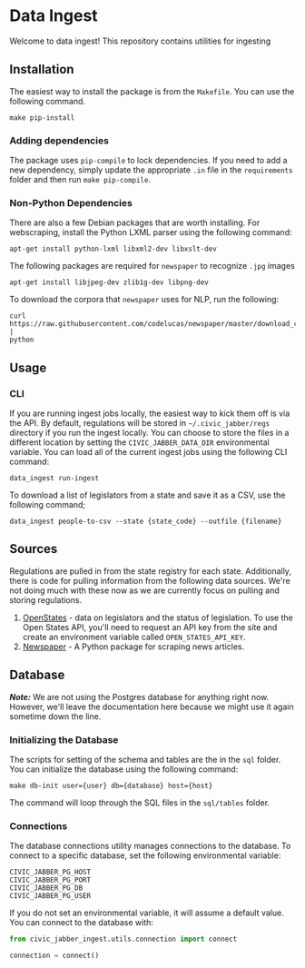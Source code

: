 # Data Ingest

Welcome to data ingest! This repository contains utilities for ingesting

## Installation

The easiest way to install the package is from the `Makefile`. You can use the following
command.

```
make pip-install
```


### Adding dependencies

The package uses `pip-compile` to lock dependencies. If you need to add a new
dependency, simply update the appropriate `.in` file in the `requirements` folder and
then run `make pip-compile`.

### Non-Python Dependencies

There are also a few Debian packages that are worth installing. For webscraping,
install the Python LXML parser using the following command:

```
apt-get install python-lxml libxml2-dev libxslt-dev
```

The following packages are required for `newspaper` to recognize `.jpg` images
```
apt-get install libjpeg-dev zlib1g-dev libpng-dev
```

To download the corpora that `newspaper` uses for NLP, run the following:
```
curl https://raw.githubusercontent.com/codelucas/newspaper/master/download_corpora.py |
python
```
## Usage

### CLI

If you are running ingest jobs locally, the easiest way to kick them off is via the API.
By default, regulations will be stored in `~/.civic_jabber/regs` directory if you
run the ingest locally. You can choose to store the files in a different location by
setting the `CIVIC_JABBER_DATA_DIR` environmental variable.
You can load all of the current ingest jobs using the following CLI command:

```
data_ingest run-ingest
```

To download a list of legislators from a state and save it as a CSV, use the following
command;

```
data_ingest people-to-csv --state {state_code} --outfile {filename}
```

## Sources

Regulations are pulled in from the state registry for each state. Additionally, there
is code for pulling information from the following data sources. We're not doing much
with these now as we are currently focus on pulling and storing regulations.

1. [OpenStates](https://openstates.org) - data on legislators and the status of legislation. To use the Open States API, you'll need to request an API key from the site and create an environment variable called `OPEN_STATES_API_KEY`.
2. [Newspaper](https://newspaper.readthedocs.io) - A Python package for scraping news
   articles.

## Database

***Note:*** We are not using the Postgres database for anything right now. However,
we'll leave the documentation here because we might use it again sometime down the line.

### Initializing the Database

The scripts for setting of the schema and tables are the in the `sql` folder. You can
initialize the database using the following command:

```
make db-init user={user} db={database} host={host}
```

The command will loop through the SQL files in the `sql/tables` folder.

### Connections

The database connections utility manages connections to the database. To connect to a
specific database, set the following environmental variable:

```
CIVIC_JABBER_PG_HOST
CIVIC_JABBER_PG_PORT
CIVIC_JABBER_PG_DB
CIVIC_JABBER_PG_USER
```

If you do not set an environmental variable, it will assume a default value. You can
connect to the database with:

```python
from civic_jabber_ingest.utils.connection import connect

connection = connect()

```
